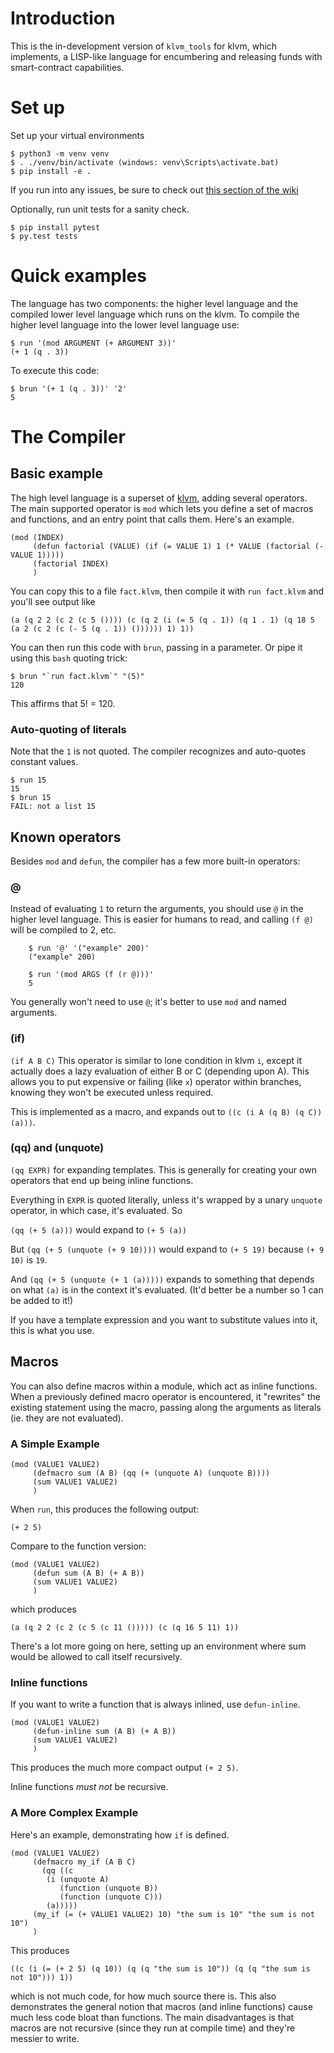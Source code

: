 # Introduction

This is the in-development version of `klvm_tools` for klvm, which implements, a LISP-like language for encumbering and releasing funds with smart-contract capabilities.


# Set up

Set up your virtual environments

    $ python3 -m venv venv
    $ . ./venv/bin/activate (windows: venv\Scripts\activate.bat)
    $ pip install -e .

If you run into any issues, be sure to check out [this section of the wiki](https://github.com/Chik-Network/chik-blockchain/wiki/Help-with-klvm_tools)

Optionally, run unit tests for a sanity check.

    $ pip install pytest
    $ py.test tests


# Quick examples

The language has two components: the higher level language and the compiled lower level language which runs on the klvm.
To compile the higher level language into the lower level language use:

    $ run '(mod ARGUMENT (+ ARGUMENT 3))'
    (+ 1 (q . 3))

To execute this code:

    $ brun '(+ 1 (q . 3))' '2'
    5


# The Compiler


## Basic example

The high level language is a superset of [klvm](https://github.com/Chik-Network/klvm), adding several operators. The main supported operator is `mod` which lets you define a set of macros and functions, and an entry point that calls them. Here's an example.

    (mod (INDEX)
         (defun factorial (VALUE) (if (= VALUE 1) 1 (* VALUE (factorial (- VALUE 1)))))
         (factorial INDEX)
         )

You can copy this to a file `fact.klvm`, then compile it with `run fact.klvm` and you'll see output like

`(a (q 2 2 (c 2 (c 5 ()))) (c (q 2 (i (= 5 (q . 1)) (q 1 . 1) (q 18 5 (a 2 (c 2 (c (- 5 (q . 1)) ()))))) 1) 1))`

You can then run this code with `brun`, passing in a parameter. Or pipe it using this `bash` quoting trick:

    $ brun "`run fact.klvm`" "(5)"
    120

This affirms that 5! = 120.


### Auto-quoting of literals

Note that the `1` is not quoted. The compiler recognizes and auto-quotes constant values.

    $ run 15
    15
    $ brun 15
    FAIL: not a list 15

## Known operators

Besides `mod` and `defun`, the compiler has a few more built-in operators:

### @

Instead of evaluating `1` to return the arguments, you should use `@` in the higher level language.
This is easier for humans to read, and calling `(f @)` will be compiled to 2, etc.

```
    $ run '@' '("example" 200)'
    ("example" 200)
    
    $ run '(mod ARGS (f (r @)))'
    5
```

You generally won't need to use `@`; it's better to use `mod` and named arguments.


### (if)

`(if A B C)`
This operator is similar to lone condition in klvm `i`, except it actually does a lazy evaluation of either B or C (depending upon A). This allows you to put expensive or failing (like `x`) operator within branches, knowing they won't be executed unless required.

This is implemented as a macro, and expands out to `((c (i A (q B) (q C)) (a)))`.


### (qq) and (unquote)

`(qq EXPR)` for expanding templates. This is generally for creating your own operators that end up being inline functions.

Everything in `EXPR` is quoted literally, unless it's wrapped by a unary `unquote` operator, in which case, it's evaluated. So

`(qq (+ 5 (a)))` would expand to `(+ 5 (a))`

But `(qq (+ 5 (unquote (+ 9 10))))` would expand to `(+ 5 19)` because `(+ 9 10)` is `19`.

And `(qq (+ 5 (unquote (+ 1 (a)))))` expands to something that depends on what `(a)` is in the context it's evaluated. (It'd better be a number so 1 can be added to it!)

If you have a template expression and you want to substitute values into it, this is what you use.


## Macros

You can also define macros within a module, which act as inline functions. When a previously defined macro operator is encountered, it "rewrites" the existing statement using the macro, passing along the arguments as literals (ie. they are not evaluated).


### A Simple Example

    (mod (VALUE1 VALUE2)
         (defmacro sum (A B) (qq (+ (unquote A) (unquote B))))
         (sum VALUE1 VALUE2)
         )

When `run`, this produces the following output:

`(+ 2 5)`

Compare to the function version:

    (mod (VALUE1 VALUE2)
         (defun sum (A B) (+ A B))
         (sum VALUE1 VALUE2)
         )

which produces

`(a (q 2 2 (c 2 (c 5 (c 11 ())))) (c (q 16 5 11) 1))`

There's a lot more going on here, setting up an environment where sum would be allowed to call itself recursively.

### Inline functions

If you want to write a function that is always inlined, use `defun-inline`.


    (mod (VALUE1 VALUE2)
         (defun-inline sum (A B) (+ A B))
         (sum VALUE1 VALUE2)
         )

This produces the much more compact output `(+ 2 5)`.

Inline functions *must not* be recursive.


### A More Complex Example

Here's an example, demonstrating how `if` is defined.

    (mod (VALUE1 VALUE2)
         (defmacro my_if (A B C)
           (qq ((c
    	    (i (unquote A)
    	       (function (unquote B))
    	       (function (unquote C)))
    	    (a)))))
         (my_if (= (+ VALUE1 VALUE2) 10) "the sum is 10" "the sum is not 10")
         )

This produces

`((c (i (= (+ 2 5) (q 10)) (q (q "the sum is 10")) (q (q "the sum is not 10"))) 1))`

which is not much code, for how much source there is. This also demonstrates the general notion that macros (and inline functions) cause much less code bloat than functions. The main disadvantages is that macros are not recursive (since they run at compile time) and they're messier to write.
